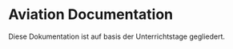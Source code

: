 Aviation Documentation
======================

Diese Dokumentation ist auf basis der Unterrichtstage gegliedert.